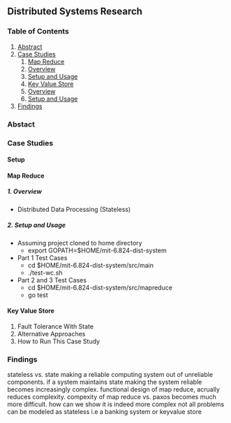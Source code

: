 ## Distributed Systems Research 

### Table of Contents 
1. [Abstract](#abstract)
2. [Case Studies](#case-studies)
    1. [Map Reduce](#map-reduce)
      1. [Overview](#overview)
      2. [Setup and Usage](#setup-and-usage)
    2. [Key Value Store](#key-value-store)
      1. [Overview](#overview)
      2. [Setup and Usage](#setup-and-usage)
3. [Findings](#findings)

### Abstact

### Case Studies
  #### Setup

      
  #### Map Reduce 
  ##### 1. Overview 
   - Distributed Data Processing (Stateless)
  ##### 2. Setup and Usage 
   - Assuming project cloned to home directory 
        - export GOPATH=$HOME/mit-6.824-dist-system
   - Part 1 Test Cases 
        - cd $HOME/mit-6.824-dist-system/src/main 
        - ./test-wc.sh    
   - Part 2 and 3 Test Cases 
     - cd $HOME/mit-6.824-dist-system/src/mapreduce
     - go test 
  
  #### Key Value Store 
  1. Fault Tolerance With State 
  2. Alternative Approaches 
  3. How to Run This Case Study 
    
### Findings

stateless vs. state 
making a reliable computing system out of unreliable components.
if a system maintains state making the system reliable becomes increasingly complex. 
functional design of map reduce, acrually reduces complexity.
compexity of map reduce vs. paxos becomes much more difficult.
how can we show it is indeed more complex
not all problems can be modeled as stateless
i.e a banking system or keyvalue store 
